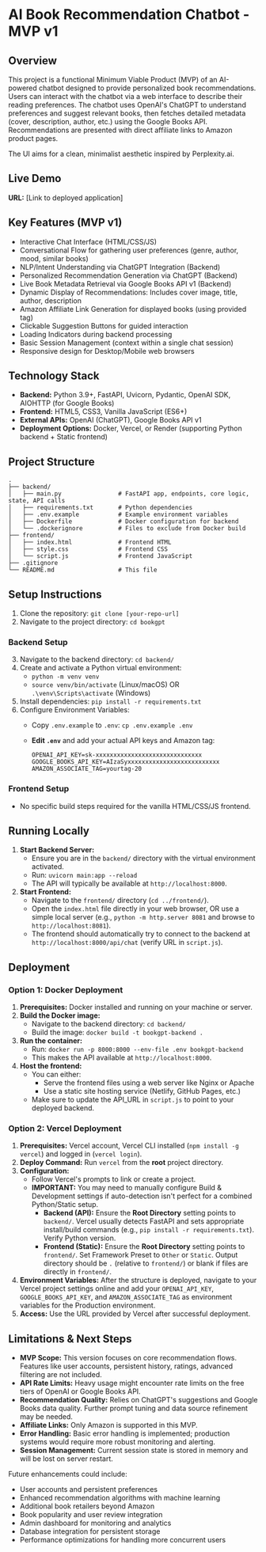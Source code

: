 # AI Book Recommendation Chatbot - MVP v1

## Overview

This project is a functional Minimum Viable Product (MVP) of an AI-powered chatbot designed to provide personalized book recommendations. Users can interact with the chatbot via a web interface to describe their reading preferences. The chatbot uses OpenAI's ChatGPT to understand preferences and suggest relevant books, then fetches detailed metadata (cover, description, author, etc.) using the Google Books API. Recommendations are presented with direct affiliate links to Amazon product pages.

The UI aims for a clean, minimalist aesthetic inspired by Perplexity.ai.

## Live Demo

<!-- Add the deployment URL (e.g., from Vercel/Render) here once deployed -->
**URL:** [Link to deployed application]

## Key Features (MVP v1)

* Interactive Chat Interface (HTML/CSS/JS)
* Conversational Flow for gathering user preferences (genre, author, mood, similar books)
* NLP/Intent Understanding via ChatGPT Integration (Backend)
* Personalized Recommendation Generation via ChatGPT (Backend)
* Live Book Metadata Retrieval via Google Books API v1 (Backend)
* Dynamic Display of Recommendations: Includes cover image, title, author, description
* Amazon Affiliate Link Generation for displayed books (using provided tag)
* Clickable Suggestion Buttons for guided interaction
* Loading Indicators during backend processing
* Basic Session Management (context within a single chat session)
* Responsive design for Desktop/Mobile web browsers

## Technology Stack

* **Backend:** Python 3.9+, FastAPI, Uvicorn, Pydantic, OpenAI SDK, AIOHTTP (for Google Books)
* **Frontend:** HTML5, CSS3, Vanilla JavaScript (ES6+)
* **External APIs:** OpenAI (ChatGPT), Google Books API v1
* **Deployment Options:** Docker, Vercel, or Render (supporting Python backend + Static frontend)

## Project Structure

```
.
├── backend/
│   ├── main.py                # FastAPI app, endpoints, core logic, state, API calls
│   ├── requirements.txt       # Python dependencies
│   ├── .env.example           # Example environment variables
│   ├── Dockerfile             # Docker configuration for backend
│   └── .dockerignore          # Files to exclude from Docker build
├── frontend/
│   ├── index.html             # Frontend HTML
│   ├── style.css              # Frontend CSS
│   └── script.js              # Frontend JavaScript
├── .gitignore
└── README.md                  # This file
```

## Setup Instructions

1. Clone the repository: `git clone [your-repo-url]`
2. Navigate to the project directory: `cd bookgpt`

### Backend Setup

3. Navigate to the backend directory: `cd backend/`
4. Create and activate a Python virtual environment:
   * `python -m venv venv`
   * `source venv/bin/activate` (Linux/macOS) OR `.\venv\Scripts\activate` (Windows)
5. Install dependencies: `pip install -r requirements.txt`
6. Configure Environment Variables:
   * Copy `.env.example` to `.env`: `cp .env.example .env`
   * **Edit `.env`** and add your actual API keys and Amazon tag:

     ```dotenv
     OPENAI_API_KEY=sk-xxxxxxxxxxxxxxxxxxxxxxxxxxxxxx
     GOOGLE_BOOKS_API_KEY=AIzaSyxxxxxxxxxxxxxxxxxxxxxxxxxx
     AMAZON_ASSOCIATE_TAG=yourtag-20
     ```

### Frontend Setup

* No specific build steps required for the vanilla HTML/CSS/JS frontend.

## Running Locally

1. **Start Backend Server:**
   * Ensure you are in the `backend/` directory with the virtual environment activated.
   * Run: `uvicorn main:app --reload`
   * The API will typically be available at `http://localhost:8000`.
2. **Start Frontend:**
   * Navigate to the `frontend/` directory (`cd ../frontend/`).
   * Open the `index.html` file directly in your web browser, OR use a simple local server (e.g., `python -m http.server 8081` and browse to `http://localhost:8081`).
   * The frontend should automatically try to connect to the backend at `http://localhost:8000/api/chat` (verify URL in `script.js`).

## Deployment

### Option 1: Docker Deployment

1. **Prerequisites:** Docker installed and running on your machine or server.
2. **Build the Docker image:**
   * Navigate to the backend directory: `cd backend/`
   * Build the image: `docker build -t bookgpt-backend .`
3. **Run the container:**
   * Run: `docker run -p 8000:8000 --env-file .env bookgpt-backend`
   * This makes the API available at `http://localhost:8000`.
4. **Host the frontend:**
   * You can either:
     * Serve the frontend files using a web server like Nginx or Apache
     * Use a static site hosting service (Netlify, GitHub Pages, etc.)
   * Make sure to update the API_URL in `script.js` to point to your deployed backend.

### Option 2: Vercel Deployment

1. **Prerequisites:** Vercel account, Vercel CLI installed (`npm install -g vercel`) and logged in (`vercel login`).
2. **Deploy Command:** Run `vercel` from the **root** project directory.
3. **Configuration:**
   * Follow Vercel's prompts to link or create a project.
   * **IMPORTANT:** You may need to manually configure Build & Development settings if auto-detection isn't perfect for a combined Python/Static setup.
     * **Backend (API):** Ensure the **Root Directory** setting points to `backend/`. Vercel usually detects FastAPI and sets appropriate install/build commands (e.g., `pip install -r requirements.txt`). Verify Python version.
     * **Frontend (Static):** Ensure the **Root Directory** setting points to `frontend/`. Set Framework Preset to `Other` or `Static`. Output directory should be `.` (relative to `frontend/`) or blank if files are directly in `frontend/`.
4. **Environment Variables:** After the structure is deployed, navigate to your Vercel project settings online and add your `OPENAI_API_KEY`, `GOOGLE_BOOKS_API_KEY`, and `AMAZON_ASSOCIATE_TAG` as environment variables for the Production environment.
5. **Access:** Use the URL provided by Vercel after successful deployment.

## Limitations & Next Steps

* **MVP Scope:** This version focuses on core recommendation flows. Features like user accounts, persistent history, ratings, advanced filtering are not included.
* **API Rate Limits:** Heavy usage might encounter rate limits on the free tiers of OpenAI or Google Books API.
* **Recommendation Quality:** Relies on ChatGPT's suggestions and Google Books data quality. Further prompt tuning and data source refinement may be needed.
* **Affiliate Links:** Only Amazon is supported in this MVP.
* **Error Handling:** Basic error handling is implemented; production systems would require more robust monitoring and alerting.
* **Session Management:** Current session state is stored in memory and will be lost on server restart.

Future enhancements could include:

* User accounts and persistent preferences
* Enhanced recommendation algorithms with machine learning
* Additional book retailers beyond Amazon
* Book popularity and user review integration
* Admin dashboard for monitoring and analytics
* Database integration for persistent storage
* Performance optimizations for handling more concurrent users
